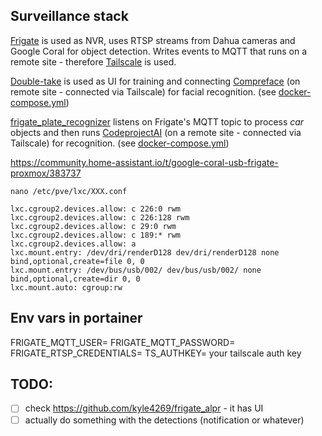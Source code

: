 ## Surveillance stack
[Frigate](https://docs.frigate.video/frigate/) is used as NVR, uses RTSP streams from Dahua cameras and Google Coral for object detection. Writes events to MQTT that runs on a remote site - therefore [Tailscale](https://tailscale.com/blog/docker-tailscale-guide) is used.

[Double-take](https://github.com/skrashevich/double-take) is used as UI for training and connecting [Compreface](https://github.com/exadel-inc/CompreFace) (on remote site - connected via Tailscale) for facial recognition. (see [docker-compose.yml](../surveillance-compreface/docker-compose.yml))

[frigate_plate_recognizer](https://github.com/ljmerza/frigate_plate_recognizer) listens on Frigate's MQTT topic to process _car_ objects and then runs [CodeprojectAI](https://www.codeproject.com/ai/docs/install/running_in_docker.html) (on a remote site - connected via Tailscale) for recognition. (see [docker-compose.yml](../surveillance-codeprojectai/docker-compose.yml))


https://community.home-assistant.io/t/google-coral-usb-frigate-proxmox/383737

`nano /etc/pve/lxc/XXX.conf`

```
lxc.cgroup2.devices.allow: c 226:0 rwm
lxc.cgroup2.devices.allow: c 226:128 rwm
lxc.cgroup2.devices.allow: c 29:0 rwm
lxc.cgroup2.devices.allow: c 189:* rwm
lxc.cgroup2.devices.allow: a
lxc.mount.entry: /dev/dri/renderD128 dev/dri/renderD128 none bind,optional,create=file 0, 0
lxc.mount.entry: /dev/bus/usb/002/ dev/bus/usb/002/ none bind,optional,create=dir 0, 0
lxc.mount.auto: cgroup:rw
```


## Env vars in portainer
FRIGATE_MQTT_USER=
FRIGATE_MQTT_PASSWORD=
FRIGATE_RTSP_CREDENTIALS=
TS_AUTHKEY= your tailscale auth key


## TODO:
- [ ] check https://github.com/kyle4269/frigate_alpr - it has UI
- [ ] actually do something with the detections (notification or whatever)